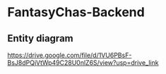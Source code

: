 # FantasyChas-Backend

## Entity diagram
https://drive.google.com/file/d/1VU6PBsF-BsJ8dPQjVtWp49C28U0nlZ6S/view?usp=drive_link
